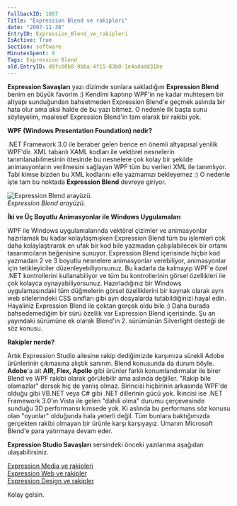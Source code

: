 ```yaml
---
FallbackID: 1867
Title: "Expression Blend ve rakipleri"
date: "2007-11-30"
EntryID: Expression_Blend_ve_rakipleri
IsActive: True
Section: software
MinutesSpent: 0
Tags: Expression Blend
old.EntryID: d8fc60b8-9bba-4f15-83b0-1e4adadd31be
---
```

**Expression Savaşları** yazı dizimde sonlara sakladığım **Expression
Blend** benim en büyük favorim :) Kendimi kaptırıp WPF'in ne kadar
muhteşem bir altyapı sunduğundan bahsetmeden Expression Blend'e geçmek
aslında bir hata olur ama aksi halde de bu yazı bitmez. O nedenle ilk
başta sunu söyleyelim, maalesef Expression Blend'in tam olarak bir
rakibi yok.

**WPF (Windows Presentation Foundation) nedir?**

.NET Framework 3.0 ile beraber gelen bence en önemli altyapısal yenilik
WPF'dir. XML tabanlı XAML kodları ile vektörel nesnelerin
tanımlanabilmesinin ötesinde bu nesnelere çok kolay bir şekilde
animasyonların verilmesini sağlayan WPF tüm bu verileri XML ile
tanımlıyor. Tabi kimse bizden bu XML kodlarını elle yazmamızı bekleyemez
:) O nedenle işte tam bu noktada **Expression Blend** devreye giriyor.

![Expression Blend
arayüzü.](media/Expression_Blend_ve_rakipleri/29112007_1.png)\
*Expression Blend arayüzü.*

**İki ve Üç Boyutlu Animasyonlar ile Windows Uygulamaları**

WPF ile Windows uygulamalarında vektörel çizimler ve animasyonlar
hazırlamak bu kadar kolaylaşmışken Expression Blend tüm bu işlemleri çok
daha kolaylaştırarak en ufak bir kod bile yazmadan çalışılabilecek bir
ortamı tasarımcıların beğenisine sunuyor. Expression Blend içerisinde
hiçbir kod yazmadan 2 ve 3 boyutlu nesnelere animasyonlar verebiliyor,
animasyonlar için tetikleyiciler düzenleyebiliyorsunuz. Bu kadarla da
kalmayıp WPF'e özel .NET kontrollerini kullanabiliyor ve tüm bu
kontrollerinin görsel özellikleri ile çok kolayca oynayabiliyorsunuz.
Hazırladığınız bir Windows uygulamasındaki tüm düğmelerin görsel
özelliklerini bir kaynak olarak aynı web sitelerindeki CSS sınıfları
gibi ayrı dosyalarda tutabildiğinizi hayal edin. Hayaliniz Expression
Blend ile çoktan gerçek oldu bile :) Daha burada bahsedemediğim bir sürü
özellik var Expression Blend içerisinde. Şu an yayındaki sürümüne ek
olarak Blend'in 2. sürümünün Silverlight desteği de söz konusu.

**Rakipler nerde?**

Artık Expression Studio ailesine rakip dediğimizde karşımıza sürekli
Adobe ürünlerinin çıkmasına alıştık sanırım. Blend konusunda da durum
böyle. **Adobe**'a ait **AIR, Flex, Apollo** gibi ürünler farklı
konumlandırmalar ile birer Blend ve WPF rakibi olarak görülebilir ama
aslında değiller. "Rakip bile olamazlar" dersek hiç de yanlış olmaz.
Birincisi hiçbirinin arkasında WPF'de olduğu gibi VB.NET veya C\# gibi
.NET dillerinin gücü yok. İkincisi ise .NET Framework 3.0'ın Vista ile
gelen "dahili olma" durumu çerçevesinde sunduğu 3D performansı kimsede
yok. Ki aslında bu performans söz konusu olan "oyunlar" olduğunda hala
yeterli değil. Tüm bunlara baktığımızda gerçekten rakibi olmayan bir
ürünle karşı karşıyayız. Umarım Microsoft Blend'e para yatırmaya devam
eder.

**Expression Studio Savaşları** sersindeki önceki yazılarıma aşağıdan
ulaşabilirsiniz.

[Expression Media ve
rakipleri](http://daron.yondem.com/tr/post/ebc1b99d-ddc9-49f8-af34-1dc42b194ece)\
 [Expression Web ve
rakipler](http://daron.yondem.com/tr/post/5ee7ec45-f6f5-4a98-9902-0e8fe2bc2016)\
 [Expression Design ve
rakipler](http://daron.yondem.com/tr/post/4918cfdc-60cf-448f-8a1c-e6859205bc2f)

Kolay gelsin.


